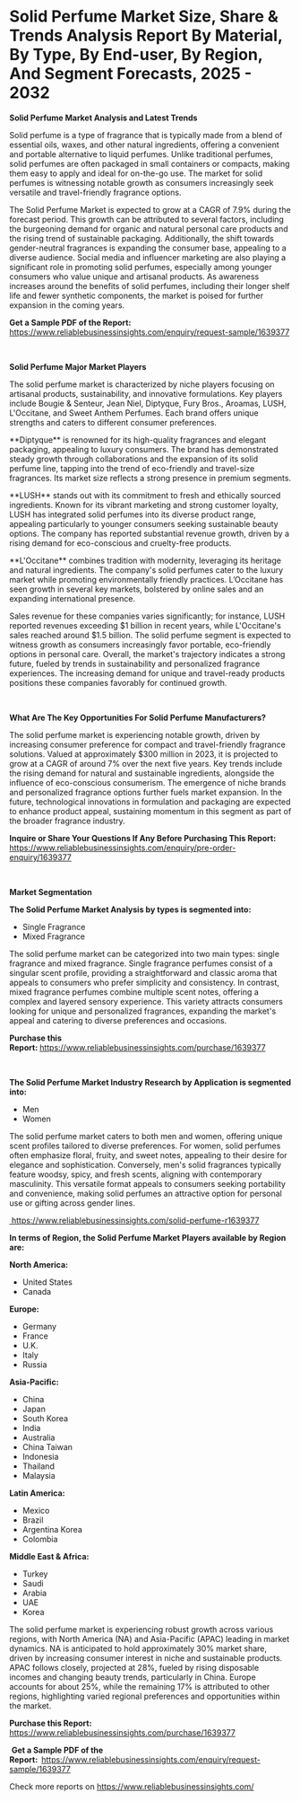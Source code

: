 <p><h1>Solid Perfume Market Size, Share & Trends Analysis Report By Material, By Type, By End-user, By Region, And Segment Forecasts, 2025 - 2032</h1></p><p><strong>Solid Perfume Market Analysis and Latest Trends</strong></p>
<p><p>Solid perfume is a type of fragrance that is typically made from a blend of essential oils, waxes, and other natural ingredients, offering a convenient and portable alternative to liquid perfumes. Unlike traditional perfumes, solid perfumes are often packaged in small containers or compacts, making them easy to apply and ideal for on-the-go use. The market for solid perfumes is witnessing notable growth as consumers increasingly seek versatile and travel-friendly fragrance options.</p><p>The Solid Perfume Market is expected to grow at a CAGR of 7.9% during the forecast period. This growth can be attributed to several factors, including the burgeoning demand for organic and natural personal care products and the rising trend of sustainable packaging. Additionally, the shift towards gender-neutral fragrances is expanding the consumer base, appealing to a diverse audience. Social media and influencer marketing are also playing a significant role in promoting solid perfumes, especially among younger consumers who value unique and artisanal products. As awareness increases around the benefits of solid perfumes, including their longer shelf life and fewer synthetic components, the market is poised for further expansion in the coming years.</p></p>
<p><strong>Get a Sample PDF of the Report:&nbsp;</strong> <a href="https://www.reliablebusinessinsights.com/enquiry/request-sample/1639377?utm_campaign=3045&utm_medium=2&utm_source=Github&utm_content=ia&utm_term=05042025&utm_id=solid-perfume">https://www.reliablebusinessinsights.com/enquiry/request-sample/1639377</a></p>
<p>&nbsp;</p>
<p><strong>Solid Perfume Major Market Players</strong></p>
<p><p>The solid perfume market is characterized by niche players focusing on artisanal products, sustainability, and innovative formulations. Key players include Bougie & Senteur, Jean Niel, Diptyque, Fury Bros., Aroamas, LUSH, L'Occitane, and Sweet Anthem Perfumes. Each brand offers unique strengths and caters to different consumer preferences.</p><p>**Diptyque** is renowned for its high-quality fragrances and elegant packaging, appealing to luxury consumers. The brand has demonstrated steady growth through collaborations and the expansion of its solid perfume line, tapping into the trend of eco-friendly and travel-size fragrances. Its market size reflects a strong presence in premium segments.</p><p>**LUSH** stands out with its commitment to fresh and ethically sourced ingredients. Known for its vibrant marketing and strong customer loyalty, LUSH has integrated solid perfumes into its diverse product range, appealing particularly to younger consumers seeking sustainable beauty options. The company has reported substantial revenue growth, driven by a rising demand for eco-conscious and cruelty-free products.</p><p>**L'Occitane** combines tradition with modernity, leveraging its heritage and natural ingredients. The company's solid perfumes cater to the luxury market while promoting environmentally friendly practices. L’Occitane has seen growth in several key markets, bolstered by online sales and an expanding international presence.</p><p>Sales revenue for these companies varies significantly; for instance, LUSH reported revenues exceeding $1 billion in recent years, while L'Occitane's sales reached around $1.5 billion. The solid perfume segment is expected to witness growth as consumers increasingly favor portable, eco-friendly options in personal care. Overall, the market's trajectory indicates a strong future, fueled by trends in sustainability and personalized fragrance experiences. The increasing demand for unique and travel-ready products positions these companies favorably for continued growth.</p></p>
<p>&nbsp;</p>
<p><strong>What Are The Key Opportunities For Solid Perfume Manufacturers?</strong></p>
<p><p>The solid perfume market is experiencing notable growth, driven by increasing consumer preference for compact and travel-friendly fragrance solutions. Valued at approximately $300 million in 2023, it is projected to grow at a CAGR of around 7% over the next five years. Key trends include the rising demand for natural and sustainable ingredients, alongside the influence of eco-conscious consumerism. The emergence of niche brands and personalized fragrance options further fuels market expansion. In the future, technological innovations in formulation and packaging are expected to enhance product appeal, sustaining momentum in this segment as part of the broader fragrance industry.</p></p>
<p><strong>Inquire or Share Your Questions If Any Before Purchasing This Report:</strong> <a href="https://www.reliablebusinessinsights.com/enquiry/pre-order-enquiry/1639377?utm_campaign=3045&utm_medium=2&utm_source=Github&utm_content=ia&utm_term=05042025&utm_id=solid-perfume">https://www.reliablebusinessinsights.com/enquiry/pre-order-enquiry/1639377</a></p>
<p>&nbsp;</p>
<p><strong>Market Segmentation</strong></p>
<p><strong>The Solid Perfume Market Analysis by types is segmented into:</strong></p>
<p><ul><li>Single Fragrance</li><li>Mixed Fragrance</li></ul></p>
<p><p>The solid perfume market can be categorized into two main types: single fragrance and mixed fragrance. Single fragrance perfumes consist of a singular scent profile, providing a straightforward and classic aroma that appeals to consumers who prefer simplicity and consistency. In contrast, mixed fragrance perfumes combine multiple scent notes, offering a complex and layered sensory experience. This variety attracts consumers looking for unique and personalized fragrances, expanding the market's appeal and catering to diverse preferences and occasions.</p></p>
<p><strong>Purchase this Report:&nbsp;</strong><a href="https://www.reliablebusinessinsights.com/purchase/1639377?utm_campaign=3045&utm_medium=2&utm_source=Github&utm_content=ia&utm_term=05042025&utm_id=solid-perfume">https://www.reliablebusinessinsights.com/purchase/1639377</a></p>
<p>&nbsp;</p>
<p><strong>The Solid Perfume Market Industry Research by Application is segmented into:</strong></p>
<p><ul><li>Men</li><li>Women</li></ul></p>
<p><p>The solid perfume market caters to both men and women, offering unique scent profiles tailored to diverse preferences. For women, solid perfumes often emphasize floral, fruity, and sweet notes, appealing to their desire for elegance and sophistication. Conversely, men's solid fragrances typically feature woodsy, spicy, and fresh scents, aligning with contemporary masculinity. This versatile format appeals to consumers seeking portability and convenience, making solid perfumes an attractive option for personal use or gifting across gender lines.</p></p>
<p><a href="https://www.reliablebusinessinsights.com/solid-perfume-r1639377?utm_campaign=3045&utm_medium=2&utm_source=Github&utm_content=ia&utm_term=05042025&utm_id=solid-perfume">&nbsp;https://www.reliablebusinessinsights.com/solid-perfume-r1639377</a></p>
<p><strong>In terms of Region, the Solid Perfume Market Players available by Region are:</strong></p>
<p>
    <p> <strong> North America: </strong>
        <ul>
            <li>United States</li>
            <li>Canada</li>
        </ul>
        </p> 
    <p> <strong> Europe: </strong>
        <ul>
            <li>Germany</li>
            <li>France</li>
            <li>U.K.</li>
            <li>Italy</li>
            <li>Russia</li>
        </ul>
        </p> 
    <p> <strong> Asia-Pacific: </strong>
        <ul>
            <li>China</li>
            <li>Japan</li>
            <li>South Korea</li>
            <li>India</li>
            <li>Australia</li>
            <li>China Taiwan</li>
            <li>Indonesia</li>
            <li>Thailand</li>
            <li>Malaysia</li>
        </ul>
        </p> 
    <p> <strong> Latin America: </strong>
        <ul>
            <li>Mexico</li>
            <li>Brazil</li>
            <li>Argentina Korea</li>
            <li>Colombia</li>
        </ul>
        </p> 
    <p> <strong> Middle East & Africa: </strong>
        <ul>
            <li>Turkey</li>
            <li>Saudi</li>
            <li>Arabia</li>
            <li>UAE</li>
            <li>Korea</li>
        </ul>
    </p>
    </p>
<p><p>The solid perfume market is experiencing robust growth across various regions, with North America (NA) and Asia-Pacific (APAC) leading in market dynamics. NA is anticipated to hold approximately 30% market share, driven by increasing consumer interest in niche and sustainable products. APAC follows closely, projected at 28%, fueled by rising disposable incomes and changing beauty trends, particularly in China. Europe accounts for about 25%, while the remaining 17% is attributed to other regions, highlighting varied regional preferences and opportunities within the market.</p></p>
<p><strong>Purchase this Report: </strong><a href="https://www.reliablebusinessinsights.com/purchase/1639377?utm_campaign=3045&utm_medium=2&utm_source=Github&utm_content=ia&utm_term=05042025&utm_id=solid-perfume">https://www.reliablebusinessinsights.com/purchase/1639377</a></p>
<p>&nbsp;<strong>Get a Sample PDF of the Report:&nbsp;&nbsp;</strong><a href="https://www.reliablebusinessinsights.com/enquiry/request-sample/1639377?utm_campaign=3045&utm_medium=2&utm_source=Github&utm_content=ia&utm_term=05042025&utm_id=solid-perfume">https://www.reliablebusinessinsights.com/enquiry/request-sample/1639377</a></p>
<p><strong></strong></p>
<p>Check more reports on <a href="https://www.reliablebusinessinsights.com/?utm_campaign=3045&utm_medium=2&utm_source=Github&utm_content=ia&utm_term=05042025&utm_id=solid-perfume">https://www.reliablebusinessinsights.com/</a></p>